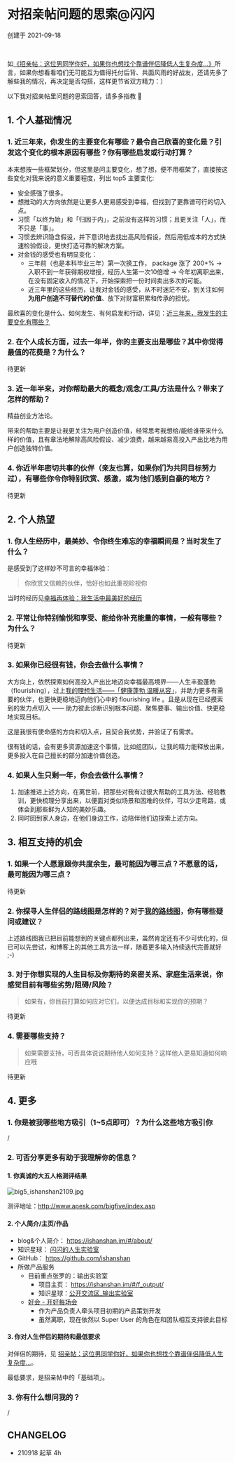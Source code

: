 # 对招亲帖问题的思索@闪闪
创建于 2021-09-18

<br> 

如[《招亲帖：这位男同学你好，如果你也想找个靠谱伴侣降低人生复杂度…》](family/lifep_Ad.md)所言，如果你想看看咱们无可能互为值得托付后背、共面风雨的好战友，还请先多了解些我的情况，再决定是否勾搭，这样更节省双方精力：）

以下我对招亲帖里问题的思索回答，请多多指教 🤗

## 1. 个人基础情况

### 1. 近三年来，你发生的主要变化有哪些？最令自己欣喜的变化是？引发这个变化的根本原因有哪些？你有哪些启发或行动打算？ 

本来想按一些框架划分，但这里是问主要变化，想了想，便不用框架了，直接按这些变化对我来说的意义重要程度，列出 top5 主要变化:


- 安全感强了很多。
- 想推动的大方向依然是让更多人更易感受到幸福，但找到了更靠谱可行的切入点。
- 习惯「以终为始」和「归因于内」，之前没有这样的习惯；且更关注「人」，而不只是「事」。
- 习惯去辨识隐含假设，并下意识地去找出高风险假设，然后用低成本的方式快速检验假设，更快打造可靠的解决方案。
- 对金钱的感受也有明显变化：
    - 三年前（也是本科毕业三年）第一次换工作， package 涨了 200+% -> 入职不到一年获得期权增授，经历人生第一次10倍增 -> 今年初离职出来，在没有固定收入的情况下，开始探索把一份时间卖出多次的可能。
    - 近三年里的这些经历，让我对金钱的感受，从不时迷茫不安，到关注如何**为用户创造不可替代的价值**、放下对财富积累和传承的担忧。


最欣喜的变化是什么、如何发生、有何启发和行动，详见：[近三年来，我发生的主要变化有哪些？](selfedu/rev_3years.md)

### 2. 在个人成长方面，过去一年半，你的主要支出是哪些？其中你觉得最值的花费是？为什么？

待更新


### 3. 近一年半来，对你帮助最大的概念/观念/工具/方法是什么？带来了怎样的帮助？ 

精益创业方法论。 

带来的帮助主要是让我更关注为用户创造价值，经常思考我想给/能给谁带来什么样的价值，且有章法地解除高风险假设、减少浪费，越来越易高投入产出比地为用户创造独特价值。 

### 4. 你近半年密切共事的伙伴（亲友也算，如果你们为共同目标努力过），有哪些你令你特别欣赏、感激，或为他们感到自豪的地方？


待更新

## 2. 个人热望

### 1. 你人生经历中，最美妙、令你终生难忘的幸福瞬间是？当时发生了什么？

是感受到了这样妙不可言的幸福体验：

> 你欣赏又信赖的伙伴，恰好也如此重视珍视你

当时的经历见[幸福再体验：我生活中最美好的经历](selfedu/savor_happiestevent?id=mystory)


### 2. 平常让你特别愉悦和享受、能给你补充能量的事情，一般有哪些？为什么？

待更新


### 3. 如果你已经很有钱，你会去做什么事情？

大方向上，依然探索如何高投入产出比地迈向幸福最高境界——人生丰盈蓬勃（flourishing），过上[我的理想生活——「健康蓬勃 温暖从容」](about/idealife.md)，并助力更多有需要的伙伴，也更快更稳地迈向他们心中的 flourishing life 。且是从现在已经摸索到的发力点切入 —— 助力彼此诊断识别根本问题、聚焦要事、输出价值、快更稳地实现目标。

这是我很有使命感的方向和切入点，且契合我优势，并验证了有需求。

很有钱的话，会有更多资源加速这个事情，比如组团队，让我的精力能释放出来，更多投入在自己擅长的部分加速价值创造。

### 4. 如果人生只剩一年，你会去做什么事情？

1. 加速推进上述方向，在离世前，把那些对我有过很大帮助的工具方法、经验教训，更快梳理分享出来，以便面对类似场景和困难的伙伴，可以少走弯路，或体会到那些鲜为人知的美妙乐趣。
2. 同时回到家人身边，在他们身边工作，边陪伴他们边探索上述方向。

## 3. 相互支持的机会

### 1. 如果一个人愿意跟你共度余生，最可能因为哪三点？不愿意的话，最可能因为哪三点？

待更新

### 2. 你探寻人生伴侣的路线图是怎样的？对于[我的路线图](family/lifep_roadmap.md)，你有哪些疑问或建议？

上述路线图我已把目前能想到的关键点都列出来，虽然肯定还有不少可优化的，但已可以先尝试，和博客上的其他工具方法一样，随着更多输入持续迭代完善就好 ;-)

### 3. 对于你想实现的人生目标及你期待的亲密关系、家庭生活来说，你感觉目前有哪些劣势/阻碍/风险？

> 如果有，你目前打算如何应对它们，以便达成目标和实现你的预期？

待更新

### 4. 需要哪些支持？

> 如果需要支持，可否具体说说期待他人如何支持？这样他人更易知道如何响应哦

待更新

## 4. 更多

### 1. 你是被我哪些地方吸引（1~5点即可）？为什么这些地方吸引你

/

### 2. 可否分享更多有助于我理解你的信息？



#### 1. 你真诚的大五人格测评结果

![big5_ishanshan2109.jpg](http://ishanshan.zoomquiet.top/share/big5_ishanshan2109.jpg  ':size=400' )

测评地址：http://www.apesk.com/bigfive/index.asp

#### 2. 个人简介/主页/作品

- blog&个人简介： https://ishanshan.im/#/about/
- 知识星球： [闪闪的人生实验室](https://t.zsxq.com/Vrzji2B)
- GitHub： https://github.com/ishanshan
- 所做产品服务
    - 目前重点张罗的：输出实验室
        - 项目主页： https://ishanshan.im/#/f_output/
        - 知识星球：[公开交流区_输出实验室](https://t.zsxq.com/2jaMjyr)
    - [好会 - 开好每场会](https://www.kaihaohui.cn/)
        - 作为产品负责人牵头项目初期的产品策划开发
        - 虽然离职，现在依然以 Super User 的角色在和团队相互支持彼此目标

#### 3. 你对人生伴侣的期待和最低要求

对伴侣的期待，见 [招亲帖：这位男同学你好，如果你也想找个靠谱伴侣降低人生复杂度…](family/lifep_Ad.md)。

最低要求，是招亲帖中的「基础项」。


### 3. 你有什么想问我的？

/


## CHANGELOG 

- 210918 起草 4h
